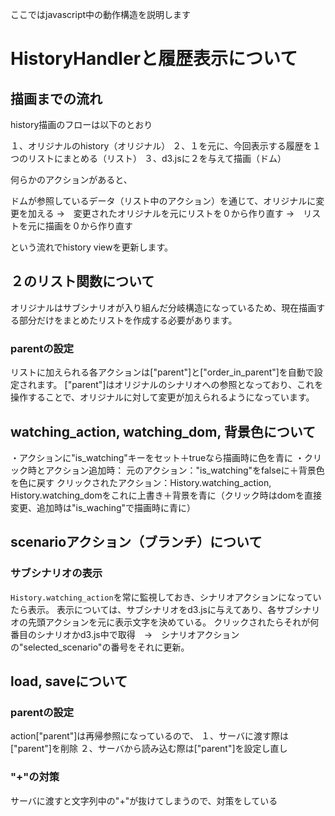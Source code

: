 ここではjavascript中の動作構造を説明します

# HistoryHandlerと履歴表示について

## 描画までの流れ

history描画のフローは以下のとおり

１、オリジナルのhistory（オリジナル）
２、１を元に、今回表示する履歴を１つのリストにまとめる（リスト）
３、d3.jsに２を与えて描画（ドム）

何らかのアクションがあると、

ドムが参照しているデータ（リスト中のアクション）を通じて、オリジナルに変更を加える
→　変更されたオリジナルを元にリストを０から作り直す
→　リストを元に描画を０から作り直す

という流れでhistory viewを更新します。


## ２のリスト関数について

オリジナルはサブシナリオが入り組んだ分岐構造になっているため、現在描画する部分だけをまとめたリストを作成する必要があります。


### parentの設定

リストに加えられる各アクションは["parent"]と["order_in_parent"]を自動で設定されます。
["parent"]はオリジナルのシナリオへの参照となっており、これを操作することで、オリジナルに対して変更が加えられるようになっています。

## watching_action, watching_dom, 背景色について

・アクションに"is_watching"キーをセット＋trueなら描画時に色を青に
・クリック時とアクション追加時：
        元のアクション："is_watching"をfalseに＋背景色を色に戻す
        クリックされたアクション：History.watching_action, History.watching_domをこれに上書き＋背景を青に（クリック時はdomを直接変更、追加時は"is_waching"で描画時に青に）
        

## scenarioアクション（ブランチ）について

### サブシナリオの表示

```History.watching_action```を常に監視しておき、シナリオアクションになっていたら表示。
表示については、サブシナリオをd3.jsに与えてあり、各サブシナリオの先頭アクションを元に表示文字を決めている。
クリックされたらそれが何番目のシナリオかd3.js中で取得　→　シナリオアクションの"selected_scenario"の番号をそれに更新。


##  load, saveについて

### parentの設定

 action["parent"]は再帰参照になっているので、
１、サーバに渡す際は["parent"]を削除
２、サーバから読み込む際は["parent"]を設定し直し

### "+"の対策

サーバに渡すと文字列中の"+"が抜けてしまうので、対策をしている

